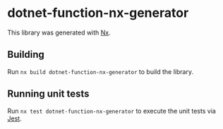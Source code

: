 # dotnet-function-nx-generator

This library was generated with [Nx](https://nx.dev).

## Building

Run `nx build dotnet-function-nx-generator` to build the library.

## Running unit tests

Run `nx test dotnet-function-nx-generator` to execute the unit tests via [Jest](https://jestjs.io).
